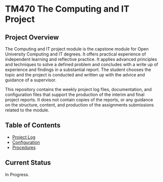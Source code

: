 # TM470 The Computing and IT Project

## Project Overview
The Computing and IT project module is the capstone module for Open University Computing and IT degrees. It offers practical experience of independent learning and reflective practice. It applies advanced principles and techniques to solve a defined problem and concludes with a write up of experience and findings in a substantial report. The student chooses the topic and the project is conducted and written up with the advice and guidance of a supervisor.

This repository contains the weekly project log files, documentation, and configuration files that support the production of the interim and final project reports.  It does not contain copies of the reports, or any guidance on the structure, content, and production of the assignments submissions related to the module.

## Table of Contents
- [Project Log](logs/index.md)
- [Configuration](config/index.md)
- [Procedures](procedures/index.md)

## Current Status
In Progress.
